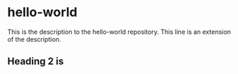 # hello-world
This is the description to the hello-world repository.
This line is an extension of the description.
## Heading 2 is 
